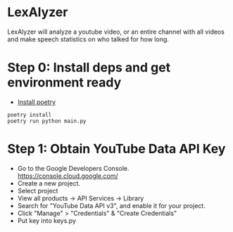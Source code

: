 # LexAlyzer

LexAlyzer will analyze a youtube video, or an entire channel with all videos and make speech statistics on who talked for how long.

# Step 0: Install deps and get environment ready

* [Install poetry](https://python-poetry.org/docs/)

```
poetry install
poetry run python main.py
```

# Step 1: Obtain YouTube Data API Key

* Go to the Google Developers Console. https://console.cloud.google.com/
* Create a new project.
* Select project
* View all products -> API Services -> Library
* Search for "YouTube Data API v3", and enable it for your project.
* Click "Manage" > "Credentials" & "Create Credentials"
* Put key into keys.py
